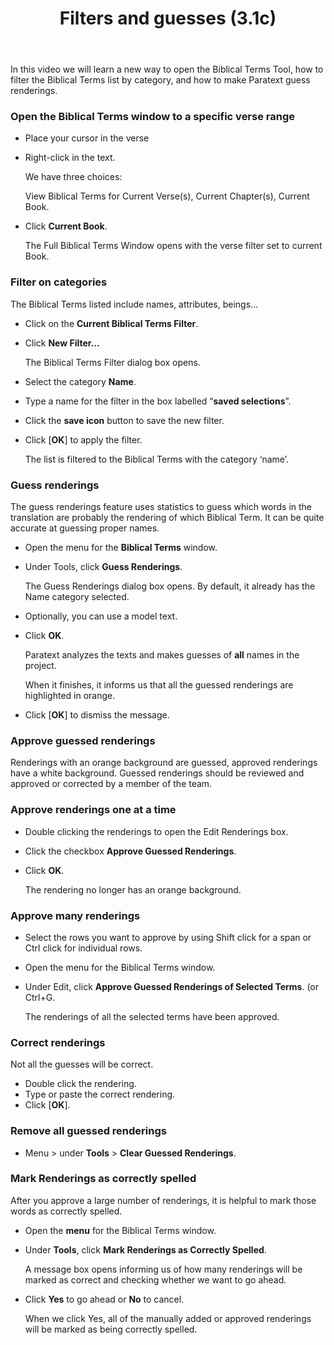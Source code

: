 ﻿---
title: Filters and guesses (3.1c)
---
In this video we will learn a new way to open the Biblical Terms Tool, how to filter the Biblical Terms list by category, and how to make Paratext guess renderings.

### Open the Biblical Terms window to a specific verse range

-   Place your cursor in the verse
-   Right-click in the text.

    We have three choices:

    View Biblical Terms for Current Verse(s), Current Chapter(s), Current Book.

-   Click **Current Book**.

    The Full Biblical Terms Window opens with the verse filter set to current Book.

### Filter on categories

The Biblical Terms listed include names, attributes, beings...

-   Click on the **Current Biblical Terms Filter**.
-   Click **New Filter...**

    The Biblical Terms Filter dialog box opens.

-   Select the category **Name**.
-   Type a name for the filter in the box labelled “**saved selections**”.
-   Click the **save icon** button to save the new filter.
-   Click [**OK**] to apply the filter.

    The list is filtered to the Biblical Terms with the category ‘name’.

### Guess renderings

The guess renderings feature uses statistics to guess which words in the translation are probably the rendering of which Biblical Term. It can be quite accurate at guessing proper names.

-   Open the menu for the **Biblical Terms** window.
-   Under Tools, click **Guess Renderings**.

    The Guess Renderings dialog box opens. By default, it already has the Name category selected.

-   Optionally, you can use a model text.
-   Click **OK**.

    Paratext analyzes the texts and makes guesses of **all** names in the project.

    When it finishes, it informs us that all the guessed renderings are highlighted in orange.

-   Click [**OK**] to dismiss the message.

### Approve guessed renderings

Renderings with an orange background are guessed, approved renderings have a white background. Guessed renderings should be reviewed and approved or corrected by a member of the team.

### Approve renderings one at a time

-   Double clicking the renderings to open the Edit Renderings box.
-   Click the checkbox **Approve Guessed Renderings**.
-   Click **OK**.

    The rendering no longer has an orange background.

### Approve many renderings

-   Select the rows you want to approve by using Shift click for a span or Ctrl click for individual rows.
-   Open the menu for the Biblical Terms window.
-   Under Edit, click **Approve Guessed Renderings of Selected Terms**. (or Ctrl+G.

    The renderings of all the selected terms have been approved.

### Correct renderings

Not all the guesses will be correct.

-   Double click the rendering.
-   Type or paste the correct rendering.
-   Click [**OK**].

### Remove all guessed renderings

-   Menu \> under **Tools** \> **Clear Guessed Renderings**.

### Mark Renderings as correctly spelled

After you approve a large number of renderings, it is helpful to mark those words as correctly spelled.

-   Open the **menu** for the Biblical Terms window.
-   Under **Tools**, click **Mark Renderings as Correctly Spelled**.

    A message box opens informing us of how many renderings will be marked as correct and checking whether we want to go ahead.

-   Click **Yes** to go ahead or **No** to cancel.

    When we click Yes, all of the manually added or approved renderings will be marked as being correctly spelled.
